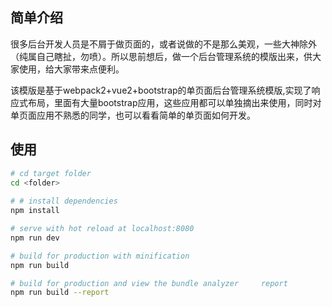 ## 简单介绍
很多后台开发人员是不屑于做页面的，或者说做的不是那么美观，一些大神除外（纯属自己瞎扯，勿喷）。所以思前想后，做一个后台管理系统的模版出来，供大家使用，给大家带来点便利。

该模版是基于webpack2+vue2+bootstrap的单页面后台管理系统模版,实现了响应式布局，里面有大量bootstrap应用，这些应用都可以单独摘出来使用，同时对单页面应用不熟悉的同学，也可以看看简单的单页面如何开发。

## 使用

``` bash
# cd target folder
cd <folder>
	
# # install dependencies
npm install

# serve with hot reload at localhost:8080
npm run dev

# build for production with minification
npm run build

# build for production and view the bundle analyzer 	report
npm run build --report
```